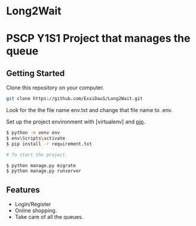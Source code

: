 # Long2Wait
# PSCP Y1S1 Project that manages the queue

## Getting Started

Clone this repository on your computer.
```bash
git clone https://github.com/ExxiDauS/Long2Wait.git
```

Look for the the file name env.txt and change that file name to .env.

Set up the project environment with [virtualenv] and [pip](https://pip.pypa.io).

```bash
$ python -m venv env
$ env\Scripts\activate
$ pip install -r requirement.txt

# To start the project.

$ python manage.py migrate
$ python manage.py runserver
```

## Features

* Login/Register
* Online shopping.
* Take care of all the queues.

